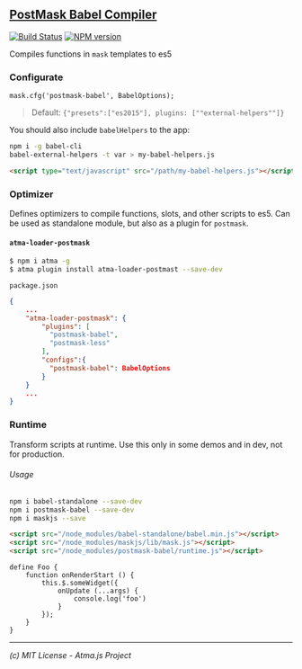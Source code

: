 [PostMask Babel Compiler](https://github.com/atmajs/postmask)
-----
[![Build Status](https://travis-ci.org/tenbits/postmask-babel.svg?branch=master)](https://travis-ci.org/tenbits/postmask-babel)
[![NPM version](https://badge.fury.io/js/postmask-babel.svg)](http://badge.fury.io/js/postmask-babel)

Compiles functions in `mask` templates to es5

### Configurate

`mask.cfg('postmask-babel', BabelOptions);`


> Default: `{"presets":["es2015"], plugins: [""external-helpers""]}`


You should also include `babelHelpers` to the app:

```bash
npm i -g babel-cli
babel-external-helpers -t var > my-babel-helpers.js
```

```html
<script type="text/javascript" src="/path/my-babel-helpers.js"></script>
```


### Optimizer

Defines optimizers to compile functions, slots, and other scripts to es5. Can be used as standalone module, but also as a plugin for `postmask`.

#### `atma-loader-postmask`

```bash
$ npm i atma -g
$ atma plugin install atma-loader-postmast --save-dev
```

`package.json`
```json
{
    ...
    "atma-loader-postmask": {
        "plugins": [
          "postmask-babel",
          "postmask-less"
        ],
        "configs":{
          "postmask-babel": BabelOptions
        }
    }
    ...
}
```


### Runtime

Transform scripts at runtime. Use this only in some demos and in dev, not for production.

###### Usage

```bash
npm i babel-standalone --save-dev
npm i postmask-babel --save-dev
npm i maskjs --save
```

```html
<script src="/node_modules/babel-standalone/babel.min.js"></script>
<script src="/node_modules/maskjs/lib/mask.js"></script>
<script src="/node_modules/postmask-babel/runtime.js"></script>
```

```mask
define Foo {
    function onRenderStart () {
        this.$.someWidget({
            onUpdate (...args) {
                console.log('foo')
            }
        });
    }
}
```

----
_(c) MIT License - Atma.js Project_
